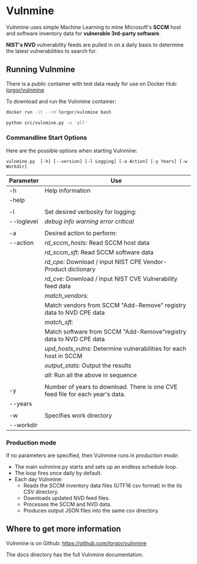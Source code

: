 # Vulnmine

Vulnmine uses simple Machine Learning to mine Microsoft's **SCCM** host and software inventory data for **vulnerable 3rd-party software**.

**NIST's NVD** vulnerability feeds are pulled in on a daily basis to determine the latest vulnerabilities to search for.

## Running Vulnmine

There is a public container with test data ready for use on Docker Hub: [lorgor/vulnmine](https://hub.docker.com/r/lorgor/vulnmine)

To download and run the Vulnmine container:

```bash
docker run -it --rm lorgor/vulnmine bash

python src/vulnmine.py -a 'all'
```

### Commandline Start Options

Here are the possible options when starting Vulnmine:

    vulnmine.py  [-h] [--version] [-l Logging] [-a Action] [-y Years] [-w Workdir]

| Parameter | Use |
| --------- | --- |
| -h | Help information |
| -help |  |
| | |
| -l | Set desired verbosity for logging: |
| --loglevel | _debug_ _info_ _warning_ _error_ _critical_ |
| | |
| -a | Desired action to perform: |
| --action | _rd_sccm_hosts:_   Read SCCM host data|
| | _rd_sccm_sft:_   Read SCCM software data |
| | _rd_cpe:_   Download / input NIST CPE Vendor-Product dictionary |
| | _rd_cve:_   Download / input NIST CVE Vulnerability feed data |
| | _match_vendors:_ |
| |    Match vendors from SCCM "Add-Remove" registry data to NVD CPE data |
| | _match_sft:_ |
| |    Match software from SCCM "Add-Remove"registry data to NVD CPE data |
| | _upd_hosts_vulns:_  Determine vulnerabilities for each host in SCCM |
| | _output_stats:_  Output the results |
| | _all:_  Run all the above in sequence |
| | |
| -y | Number of years to download. There is one CVE feed file for each year's data.|
| --years | |
| | |
| -w | Specifies work directory|
| --workdir | |

### Production mode

If no parameters are specified, then Vulnmine runs in *production mode*:

* The main vulnmine.py starts and sets up an endless schedule loop.
* The loop fires once daily by default.
* Each day Vulnmine:
    - Reads the SCCM inventory data files (UTF16 csv format) in the its CSV directory.
    - Downloads updated NVD feed files.
    - Processes the SCCM and NVD data.
    - Produces output JSON files into the same csv directory.

## Where to get more information

Vulnmine is on Github: <https://github.com/lorgor/vulnmine>

The docs directory has the full Vulnmine documentation.

